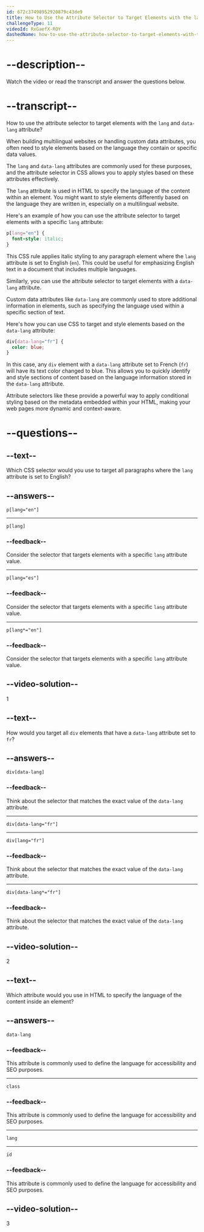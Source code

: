 ```yaml
---
id: 672c37498952920879c43de9
title: How to Use the Attribute Selector to Target Elements with the lang and data-lang Attributes?
challengeType: 11
videoId: RxGaefX-ROY
dashedName: how-to-use-the-attribute-selector-to-target-elements-with-the-lang-and-data-lang-attributes
---
```


# --description--

Watch the video or read the transcript and answer the questions below.

# --transcript--

How to use the attribute selector to target elements with the `lang` and `data-lang` attribute?

When building multilingual websites or handling custom data attributes, you often need to style elements based on the language they contain or specific data values.

The `lang` and `data-lang` attributes are commonly used for these purposes, and the attribute selector in CSS allows you to apply styles based on these attributes effectively.

The `lang` attribute is used in HTML to specify the language of the content within an element. You might want to style elements differently based on the language they are written in, especially on a multilingual website.

Here's an example of how you can use the attribute selector to target elements with a specific `lang` attribute:

```css
p[lang="en"] {
  font-style: italic;
}
```

This CSS rule applies italic styling to any paragraph element where the `lang` attribute is set to English (`en`). This could be useful for emphasizing English text in a document that includes multiple languages.

Similarly, you can use the attribute selector to target elements with a `data-lang` attribute.

Custom data attributes like `data-lang` are commonly used to store additional information in elements, such as specifying the language used within a specific section of text.

Here's how you can use CSS to target and style elements based on the `data-lang` attribute:

```css
div[data-lang="fr"] {
  color: blue;
}
```

In this case, any `div` element with a `data-lang` attribute set to French (`fr`) will have its text color changed to blue. This allows you to quickly identify and style sections of content based on the language information stored in the `data-lang` attribute.

Attribute selectors like these provide a powerful way to apply conditional styling based on the metadata embedded within your HTML, making your web pages more dynamic and context-aware.

# --questions--

## --text--

Which CSS selector would you use to target all paragraphs where the `lang` attribute is set to English?

## --answers--

`p[lang="en"]`

---

`p[lang]`

### --feedback--

Consider the selector that targets elements with a specific `lang` attribute value.

---

`p[lang="es"]`

### --feedback--

Consider the selector that targets elements with a specific `lang` attribute value.

---

`p[lang*="en"]`

### --feedback--

Consider the selector that targets elements with a specific `lang` attribute value.

## --video-solution--

1

## --text--

How would you target all `div` elements that have a `data-lang` attribute set to `fr`?

## --answers--

`div[data-lang]`

### --feedback--

Think about the selector that matches the exact value of the `data-lang` attribute.

---

`div[data-lang="fr"]`

---

`div[lang="fr"]`

### --feedback--

Think about the selector that matches the exact value of the `data-lang` attribute.

---

`div[data-lang*="fr"]`

### --feedback--

Think about the selector that matches the exact value of the `data-lang` attribute.

## --video-solution--

2

## --text--

Which attribute would you use in HTML to specify the language of the content inside an element?

## --answers--

`data-lang`

### --feedback--

This attribute is commonly used to define the language for accessibility and SEO purposes.

---

`class`

### --feedback--

This attribute is commonly used to define the language for accessibility and SEO purposes.

---

`lang`

---

`id`

### --feedback--

This attribute is commonly used to define the language for accessibility and SEO purposes.

## --video-solution--

3
